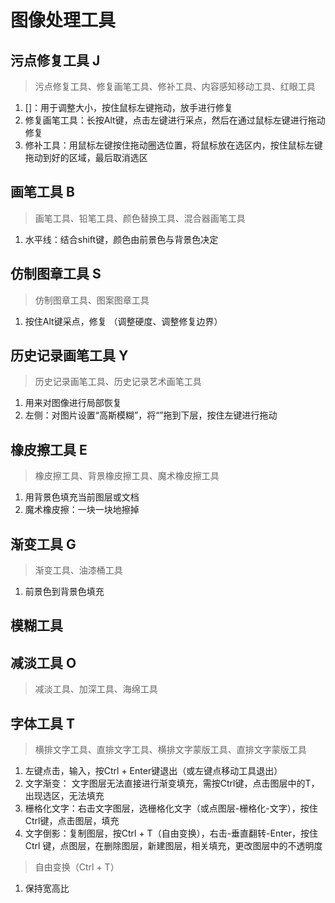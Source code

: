# 图像处理工具

## 污点修复工具 J
> 污点修复工具、修复画笔工具、修补工具、内容感知移动工具、红眼工具
1. []：用于调整大小，按住鼠标左键拖动，放手进行修复
2. 修复画笔工具：长按Alt键，点击左键进行采点，然后在通过鼠标左键进行拖动修复
3. 修补工具：用鼠标左键按住拖动圈选位置，将鼠标放在选区内，按住鼠标左键拖动到好的区域，最后取消选区

## 画笔工具 B
> 画笔工具、铅笔工具、颜色替换工具、混合器画笔工具

1. 水平线：结合shift键，颜色由前景色与背景色决定


## 仿制图章工具 S
> 仿制图章工具、图案图章工具
1. 按住Alt键采点，修复 （调整硬度、调整修复边界）

## 历史记录画笔工具 Y
> 历史记录画笔工具、历史记录艺术画笔工具
1. 用来对图像进行局部恢复
2. 左侧：对图片设置“高斯模糊”，将“”拖到下层，按住左键进行拖动

## 橡皮擦工具 E
> 橡皮擦工具、背景橡皮擦工具、魔术橡皮擦工具
1. 用背景色填充当前图层或文档
2. 魔术橡皮擦：一块一块地擦掉

## 渐变工具 G
> 渐变工具、油漆桶工具
1. 前景色到背景色填充

## 模糊工具 

## 减淡工具 O
> 减淡工具、加深工具、海绵工具

## 字体工具 T
> 横排文字工具、直排文字工具、横排文字蒙版工具、直排文字蒙版工具
1. 左键点击，输入，按Ctrl + Enter键退出（或左键点移动工具退出）
2. 文字渐变： 文字图层无法直接进行渐变填充，需按Ctrl键，点击图层中的T，出现选区，无法填充
3. 栅格化文字：右击文字图层，选栅格化文字（或点图层-栅格化-文字），按住Ctrl键，点击图层，填充
4. 文字倒影：复制图层，按Ctrl + T（自由变换），右击-垂直翻转-Enter，按住 Ctrl 键，点图层，在删除图层，新建图层，相关填充，更改图层中的不透明度

> 自由变换（Ctrl + T）
1. 保持宽高比

